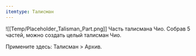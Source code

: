 ```yaml
---
itemtype: Талисман
---
```

![[Temp/Placeholder_Talisman_Part.png]]
Часть талисмана Чио. Собрав 5 частей, можно создать целый талисман Чио.

Примените здесь: Талисман > Архив.
